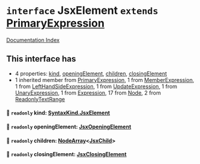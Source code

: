 # `interface` JsxElement `extends` [PrimaryExpression](../interface.PrimaryExpression/README.md)

[Documentation Index](../README.md)

## This interface has

- 4 properties:
[kind](#-readonly-kind-syntaxkindjsxelement),
[openingElement](#-readonly-openingelement-jsxopeningelement),
[children](#-readonly-children-nodearrayjsxchild),
[closingElement](#-readonly-closingelement-jsxclosingelement)
- 1 inherited member from [PrimaryExpression](../interface.PrimaryExpression/README.md), 1 from [MemberExpression](../interface.MemberExpression/README.md), 1 from [LeftHandSideExpression](../interface.LeftHandSideExpression/README.md), 1 from [UpdateExpression](../interface.UpdateExpression/README.md), 1 from [UnaryExpression](../interface.UnaryExpression/README.md), 1 from [Expression](../interface.Expression/README.md), 17 from [Node](../interface.Node/README.md), 2 from [ReadonlyTextRange](../interface.ReadonlyTextRange/README.md)


#### 📄 `readonly` kind: [SyntaxKind.JsxElement](../enum.SyntaxKind/README.md#jsxelement--284)



#### 📄 `readonly` openingElement: [JsxOpeningElement](../interface.JsxOpeningElement/README.md)



#### 📄 `readonly` children: [NodeArray](../interface.NodeArray/README.md)\<[JsxChild](../type.JsxChild/README.md)>



#### 📄 `readonly` closingElement: [JsxClosingElement](../interface.JsxClosingElement/README.md)



